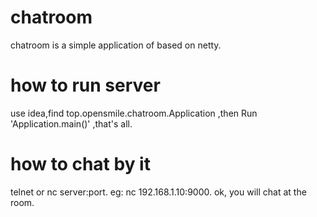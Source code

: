 # chatroom
chatroom is a simple application of based on netty. 

# how to run server 
use idea,find top.opensmile.chatroom.Application ,then Run 'Application.main()' ,that's all.

# how to chat by it
telnet or nc  server:port. eg: nc 192.168.1.10:9000. ok, you will chat at the room.
